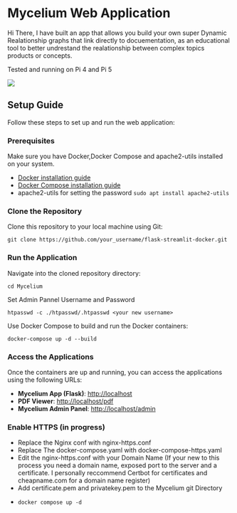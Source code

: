 
# Mycelium Web Application
Hi There, I have built an app that allows you build your own super Dynamic Realationship graphs that link directly to docuementation, as an educational tool to better undrestand the realationship between complex topics products or concepts.

Tested and running on Pi 4 and Pi 5 

![](https://github.com/Sainty717/Mycelium/blob/main/ui.gif?raw=true)

## Setup Guide

Follow these steps to set up and run the web application:

### Prerequisites

Make sure you have Docker,Docker Compose and apache2-utils installed on your system.

- [Docker installation guide](https://docs.docker.com/get-docker/)
- [Docker Compose installation guide](https://docs.docker.com/compose/install/)
- apache2-utils for setting the password
  ``` sudo apt install apache2-utils ```

### Clone the Repository

Clone this repository to your local machine using Git:
```
git clone https://github.com/your_username/flask-streamlit-docker.git
```


### Run the Application

Navigate into the cloned repository directory:
```
cd Mycelium
```
Set Admin Pannel Username and Password

```
htpasswd -c ./htpasswd/.htpasswd <your new username>
```

Use Docker Compose to build and run the Docker containers:

```
docker-compose up -d --build
```



### Access the Applications

Once the containers are up and running, you can access the applications using the following URLs:

- **Mycelium App (Flask)**: [http://localhost](http://localhost)
- **PDF Viewer**: [http://localhost/pdf](http://localhost/pdfs)
- **Mycelium Admin Panel**: [http://localhost/admin](http://localhost/admin)


### Enable HTTPS (in progress)

 - Replace the Nginx conf with nginx-https.conf
 - Replace The docker-compose.yaml with docker-compose-https.yaml
 - Edit the nginx-https.conf with your Domain Name  (If your new to this process you need a domain name, exposed port to the server and a certificate. I personally reccommend Certbot for certificates and cheapname.com for a domain name register)
 - Add certificate.pem and privatekey.pem to the Mycelium git Directory
 - ```
   docker compose up -d
   ```
   



